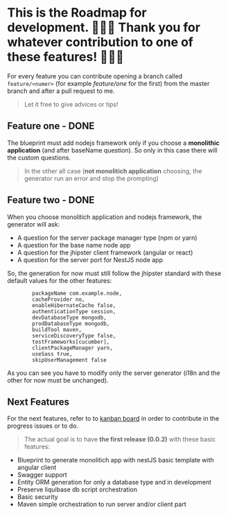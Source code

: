 # This is the Roadmap for development. 🎉🎉🎉 Thank you for whatever contribution to one of these features! 🎉🎉🎉

For every feature you can contribute opening a branch called `feature/<numer>` (for example *feature/one* for the first) from the master branch and after a pull request to me.

> Let it free to give advices or tips!

## Feature one - DONE
The blueprint must add nodejs framework only if you choose a **monolithic application** (and after baseName question).
So only in this case there will the custom questions.

> In the other all case (**not monolitich application** choosing, the generator run an error and stop the prompting)


## Feature two - DONE
When you choose monolitich application and nodejs framework, the generator will ask:

* A question for the server package manager type (npm or yarn)
* A question for the base name node app
* A question for the jhipster client framework (angular or react)
* A question for the server port for NestJS node app

So, the generation for now must still follow the jhipster standard with these default values for the other features:


```
		packageName com.example.node,
		cacheProvider no,
		enableHibernateCache false,
		authenticationType session,
		devDatabaseType mongodb,
		prodDatabaseType mongodb,
		buildTool maven,
		serviceDiscoveryType false,
		testFrameworks[cucumber],
		clientPackageManager yarn,
		useSass true,
		skipUserManagement false
```

As you can see you have to modify only the server generator (i18n and the other for now must be unchanged).

## Next Features
For the next features, refer to to [kanban board](https://github.com/jhipster/generator-jhipster-nodejs/projects/1?fullscreen=true) in order to contribute in the progress issues or to do. 

> The actual goal is to have **the first release (0.0.2)** with these basic features:

* Blueprint to generate monolitich app with nestJS basic template with angular client
* Swagger support
* Entity ORM generation for only a database type and in development
* Preserve liquibase db script orchestration
* Basic security
* Maven simple orchestration to run server and/or client part
